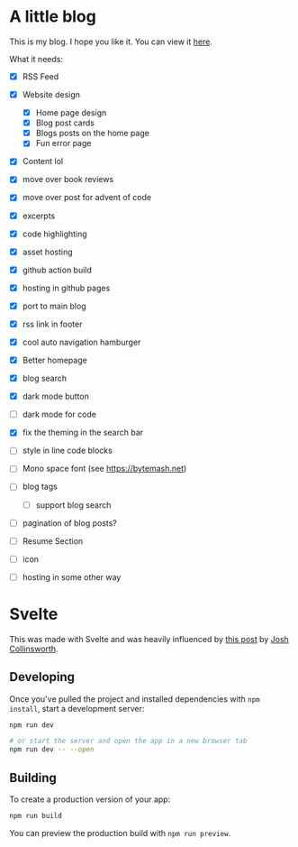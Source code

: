 # A little blog

This is my blog.
I hope you like it.
You can view it [here](https://ajone239.github.io).

What it needs:
- [x] RSS Feed
- [x] Website design
    + [x] Home page design
    + [x] Blog post cards
    + [x] Blogs posts on the home page
    + [x] Fun error page
- [x] Content lol
- [x] move over book reviews
- [x] move over post for advent of code
- [x] excerpts
- [x] code highlighting
- [x] asset hosting
- [x] github action build
- [x] hosting in github pages
- [x] port to main blog
- [x] rss link in footer
- [x] cool auto navigation hamburger
- [x] Better homepage
- [x] blog search
- [x] dark mode button
- [ ] dark mode for code
- [x] fix the theming in the search bar
- [ ] style in line code blocks
- [ ] Mono space font (see https://bytemash.net)
- [ ] blog tags
    + [ ] support blog search
- [ ] pagination of blog posts?
- [ ] Resume Section
- [ ] icon
- [ ] hosting in some other way


# Svelte

This was made with Svelte and was heavily influenced by [this post](https://joshcollinsworth.com/blog/build-static-sveltekit-markdown-blog) by [Josh Collinsworth](https://joshcollinsworth.com/about-me).
## Developing

Once you've pulled the project and installed dependencies with `npm install`, start a development server:

```bash
npm run dev

# or start the server and open the app in a new browser tab
npm run dev -- --open
```

## Building

To create a production version of your app:

```bash
npm run build
```

You can preview the production build with `npm run preview`.
